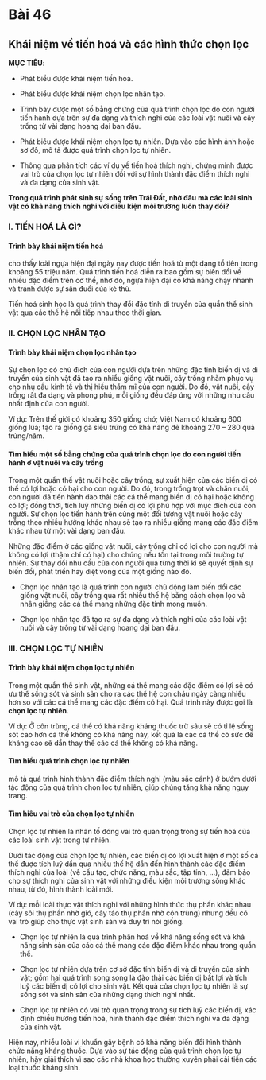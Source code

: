 # Bài 46
## Khái niệm về tiến hoá và các hình thức chọn lọc

**MỤC TIÊU**:

*   Phát biểu được khái niệm tiến hoá.

*   Phát biểu được khái niệm chọn lọc nhân tạo.

*   Trình bày được một số bằng chứng của quá trình chọn lọc do con người tiến hành dựa trên sự đa dạng và thích nghi của các loài vật nuôi và cây trồng từ vài dạng hoang dại ban đầu.

*   Phát biểu được khái niệm chọn lọc tự nhiên. Dựa vào các hình ảnh hoặc sơ đồ, mô tả được quá trình chọn lọc tự nhiên.

*   Thông qua phân tích các ví dụ về tiến hoá thích nghi, chứng minh được vai trò của chọn lọc tự nhiên đối với sự hình thành đặc điểm thích nghi và đa dạng của sinh vật.

**Trong quá trình phát sinh sự sống trên Trái Đất, nhờ đâu mà các loài sinh vật có khả năng thích nghi với điều kiện môi trường luôn thay đổi?**

### I. TIẾN HOÁ LÀ GÌ?

#### Trình bày khái niệm tiến hoá

cho thấy loài ngựa hiện đại ngày nay được tiến hoá từ một dạng tổ tiên trong khoảng 55 triệu năm. Quá trình tiến hoá diễn ra bao gồm sự biến đổi về nhiều đặc điểm trên cơ thể, nhờ đó, ngựa hiện đại có khả năng chạy nhanh và tránh được sự săn đuổi của kẻ thù.

Tiến hoá sinh học là quá trình thay đổi đặc tính di truyền của quần thể sinh vật qua các thế hệ nối tiếp nhau theo thời gian.

### II. CHỌN LỌC NHÂN TẠO

#### Trình bày khái niệm chọn lọc nhân tạo

Sự chọn lọc có chủ đích của con người dựa trên những đặc tính biến dị và di truyền của sinh vật đã tạo ra nhiều giống vật nuôi, cây trồng nhằm phục vụ cho nhu cầu kinh tế và thị hiếu thẩm mĩ của con người. Do đó, vật nuôi, cây trồng rất đa dạng và phong phú, mỗi giống đều đáp ứng với những nhu cầu nhất định của con người.

Ví dụ: Trên thế giới có khoảng 350 giống chó; Việt Nam có khoảng 600 giống lúa; tạo ra giống gà siêu trứng có khả năng đẻ khoảng 270 – 280 quả trứng/năm.

#### Tìm hiểu một số bằng chứng của quá trình chọn lọc do con người tiến hành ở vật nuôi và cây trồng

Trong một quần thể vật nuôi hoặc cây trồng, sự xuất hiện của các biến dị có thể có lợi hoặc có hại cho con người. Do đó, trong trồng trọt và chăn nuôi, con người đã tiến hành đào thải các cá thể mang biến dị có hại hoặc không có lợi; đồng thời, tích luỹ những biến dị có lợi phù hợp với mục đích của con người. Sự chọn lọc tiến hành trên cùng một đối tượng vật nuôi hoặc cây trồng theo nhiều hướng khác nhau sẽ tạo ra nhiều giống mang các đặc điểm khác nhau từ một vài dạng ban đầu.

Những đặc điểm ở các giống vật nuôi, cây trồng chỉ có lợi cho con người mà không có lợi (thậm chí có hại) cho chúng nếu tồn tại trong môi trường tự nhiên. Sự thay đổi nhu cầu của con người qua từng thời kì sẽ quyết định sự biến đổi, phát triển hay diệt vong của một giống nào đó.

*   Chọn lọc nhân tạo là quá trình con người chủ động làm biến đổi các giống vật nuôi, cây trồng qua rất nhiều thế hệ bằng cách chọn lọc và nhân giống các cá thể mang những đặc tính mong muốn.

*   Chọn lọc nhân tạo đã tạo ra sự đa dạng và thích nghi của các loài vật nuôi và cây trồng từ vài dạng hoang dại ban đầu.

### III. CHỌN LỌC TỰ NHIÊN

#### Trình bày khái niệm chọn lọc tự nhiên

Trong một quần thể sinh vật, những cá thể mang các đặc điểm có lợi sẽ có ưu thế sống sót và sinh sản cho ra các thế hệ con cháu ngày càng nhiều hơn so với các cá thể mang các đặc điểm có hại. Quá trình này được gọi là **chọn lọc tự nhiên**.

Ví dụ: Ở côn trùng, cá thể có khả năng kháng thuốc trừ sâu sẽ có tỉ lệ sống sót cao hơn cá thể không có khả năng này, kết quả là các cá thể có sức đề kháng cao sẽ dần thay thế các cá thể không có khả năng.

#### Tìm hiểu quá trình chọn lọc tự nhiên

mô tả quá trình hình thành đặc điểm thích nghi (màu sắc cánh) ở bướm dưới tác động của quá trình chọn lọc tự nhiên, giúp chúng tăng khả năng ngụy trang.

#### Tìm hiểu vai trò của chọn lọc tự nhiên

Chọn lọc tự nhiên là nhân tố đóng vai trò quan trọng trong sự tiến hoá của các loài sinh vật trong tự nhiên.

Dưới tác động của chọn lọc tự nhiên, các biến dị có lợi xuất hiện ở một số cá thể được tích luỹ dần qua nhiều thế hệ dẫn đến hình thành các đặc điểm thích nghi của loài (về cấu tạo, chức năng, màu sắc, tập tính, ...), đảm bảo cho sự thích nghi của sinh vật với những điều kiện môi trường sống khác nhau, từ đó, hình thành loài mới.

Ví dụ: mỗi loài thực vật thích nghi với những hình thức thụ phấn khác nhau (cây sôi thụ phấn nhờ gió, cây táo thụ phấn nhờ côn trùng) nhưng đều có vai trò giúp cho thực vật sinh sản và duy trì nòi giống.

*   Chọn lọc tự nhiên là quá trình phân hoá về khả năng sống sót và khả năng sinh sản của các cá thể mang các đặc điểm khác nhau trong quần thể.

*   Chọn lọc tự nhiên dựa trên cơ sở đặc tính biến dị và di truyền của sinh vật; gồm hai quá trình song song là đào thải các biến dị bất lợi và tích luỹ các biến dị có lợi cho sinh vật. Kết quả của chọn lọc tự nhiên là sự sống sót và sinh sản của những dạng thích nghi nhất.

*   Chọn lọc tự nhiên có vai trò quan trọng trong sự tích luỹ các biến dị, xác định chiều hướng tiến hoá, hình thành đặc điểm thích nghi và đa dạng của sinh vật.

Hiện nay, nhiều loài vi khuẩn gây bệnh có khả năng biến đổi hình thành chức năng kháng thuốc. Dựa vào sự tác động của quá trình chọn lọc tự nhiên, hãy giải thích vì sao các nhà khoa học thường xuyên phải cải tiến các loại thuốc kháng sinh.
